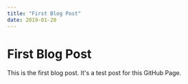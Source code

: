 ```yaml
---
title: "First Blog Post"
date: 2019-01-20
---
```


# First Blog Post
This is the first blog post.  It's a test post for this GitHub Page.
